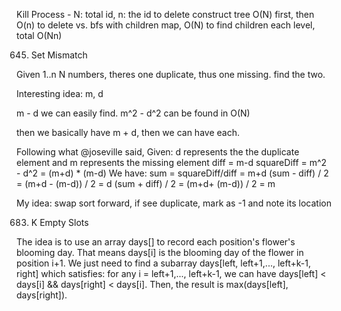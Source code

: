 Kill Process -
N: total id, n: the id to delete
construct tree O(N) first, then O(n) to delete  vs. bfs with children map, O(N) to find children each level, total O(Nn)




645. Set Mismatch

Given 1..n
N numbers, theres one duplicate, thus one missing. find the two.

Interesting idea:
m, d

m - d we can easily find.
m^2 - d^2 can be found in O(N)

then we basically have m + d,
then we can have each.


Following what @joseville said,
Given: d represents the the duplicate element and m represents the missing element
diff = m-d
squareDiff = m^2 - d^2 = (m+d) * (m-d)
We have:
sum = squareDiff/diff = m+d
(sum - diff) / 2 = (m+d - (m-d)) / 2 = d
(sum + diff) / 2 = (m+d+ (m-d)) / 2 = m

My idea:
swap sort forward, if see duplicate, mark as -1 and note its location


683. K Empty Slots

The idea is to use an array days[] to record each position's flower's blooming day. That means  days[i] is the blooming day of the flower in position i+1. We just need to find a subarray days[left, left+1,..., left+k-1, right] which satisfies: for any i = left+1,..., left+k-1, we can have days[left] < days[i] && days[right] < days[i]. Then, the result is max(days[left], days[right]).
